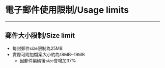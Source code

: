 # 電子郵件使用限制/Usage limits
---

## 郵件大小限制/Size limit
- 每封郵件size限制為25MB
- 實際可附加檔案大小約為18MB~19MB
    - 因郵件編碼後size會增加37%

